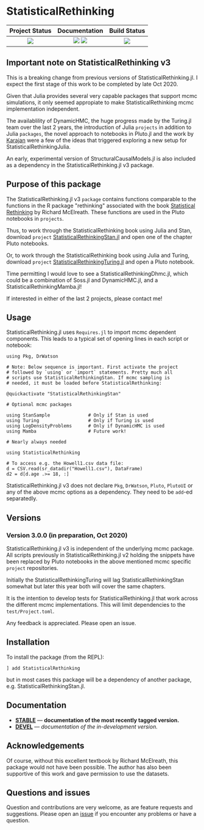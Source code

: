 # StatisticalRethinking


| **Project Status**                                                               |  **Documentation**                                                               | **Build Status**                                                                                |
|:-------------------------------------------------------------------------------:|:-------------------------------------------------------------------------------:|:-----------------------------------------------------------------------------------------------:|
|![][project-status-img] | [![][docs-stable-img]][docs-stable-url] [![][docs-dev-img]][docs-dev-url] | [![][travis-img]][travis-url] |

## Important note on StatisticalRethinking v3

This is a breaking change from previous versions of StatisticalRethinking.jl. I expect the first stage of this work to be completed by late Oct 2020.

Given that Julia provides several very capable packages that support mcmc simulations, it only seemed appropiate to make StatisticalRethinking mcmc implementation independent.

The availablility of DynamicHMC, the huge progress made by the Turing.jl team over the last 2 years, the introduction of Julia `projects` in addition to Julia `packages`, the novel approach to notebooks in Pluto.jl and the work by [Karajan](https://github.com/karajan9/statisticalrethinking) were a few of the ideas that triggered exploring a new setup for StatisticalRethinkingJulia.

An early, experimental version of StructuralCausalModels.jl is also included as a dependency in the StatisticalRethinking.jl v3 package.

## Purpose of this package

The StatisticalRethinking.jl v3 `package` contains functions comparable to the functions in the R package "rethinking" associated with the book [Statistical Rethinking](https://xcelab.net/rm/statistical-rethinking/) by Richard McElreath. These functions are used in the Pluto notebooks in `projects`.

Thus, to work through the StatisticalRethinking book using Julia and Stan, download `project` [StatisticalRethinkingStan.jl](https://github.com/StatisticalRethinkingJulia/StatisticalRethinkingStan.jl) and open one of the chapter Pluto notebooks.

Or, to work through the StatisticalRethinking book using Julia and Turing, download `project` [StatisticalRethinkingTuring.jl](https://github.com/StatisticalRethinkingJulia/StatisticalRethinkingTuring.jl) and open a Pluto notebook.

Time permitting I would love to see a StatisticalRethinkingDhmc.jl, which could be a combination of Soss.jl and DynamicHMC.jl, and a StatisticalRethinkingMamba.jl!

If interested in either of the last 2 projects, please contact me!

## Usage

StatisticalRethinking.jl uses `Requires.jl` to import mcmc dependent components. This leads to a typical set of opening lines in each script or notebook:
```
using Pkg, DrWatson

# Note: Below sequence is important. First activate the project
# followed by `using` or `import` statements. Pretty much all
# scripts use StatisticalRethinkingStan. If mcmc sampling is
# needed, it must be loaded before StatisticalRethinking:

@quickactivate "StatisticalRethinkingStan"

# Optional mcmc packages

using StanSample              # Only if Stan is used
using Turing                  # Only if Turing is used
using LogDensityProblems      # Only if DynamicHMC is used
using Mamba                   # Future work!

# Nearly always needed

using StatisticalRethinking

# To access e.g. the Howell1.csv data file:
d = CSV.read(sr_datadir("Howell1.csv"), DataFrame)
d2 = d[d.age .>= 18, :]
```

StatisticalRethinking.jl v3 does not declare `Pkg`, `DrWatson`, `Pluto`, `PlutoUI` or any of the above mcmc options as a dependency. They need to be `add`-ed separatedly.

## Versions

### Version 3.0.0 (in preparation, Oct 2020)

StatisticalRethinking.jl v3 is independent of the underlying mcmc package. All scripts previously in StatisticalRethinking.jl v2 holding the snippets have been replaced by Pluto notebooks in the above mentioned mcmc specific `project` repositories.

Initially the StatisticalRethinkingTuring will lag StatisticalRethinkingStan somewhat but later this year both will cover the same chapters.

It is the intention to develop tests for StatisticalRethinking.jl that work across the different mcmc implementations. This will limit dependencies to the `test/Project.toml`.

Any feedback is appreciated. Please open an issue.

## Installation

To install the package (from the REPL):

```
] add StatisticalRethinking
```

but in most cases this package will be a dependency of another package, e.g. StatisticalRethinkingStan.jl.

## Documentation

- [**STABLE**][docs-stable-url] &mdash; **documentation of the most recently tagged version.**
- [**DEVEL**][docs-dev-url] &mdash; *documentation of the in-development version.*

## Acknowledgements

Of course, without this excellent textbook by Richard McElreath, this package would not have been possible. The author has also been supportive of this work and gave permission to use the datasets.

## Questions and issues

Question and contributions are very welcome, as are feature requests and suggestions. Please open an [issue][issues-url] if you encounter any problems or have a question.

[docs-dev-img]: https://img.shields.io/badge/docs-dev-blue.svg
[docs-dev-url]: https://statisticalrethinkingjulia.github.io/StatisticalRethinking.jl/latest

[docs-stable-img]: https://img.shields.io/badge/docs-stable-blue.svg
[docs-stable-url]: https://statisticalrethinkingjulia.github.io/StatisticalRethinking.jl/stable

[travis-img]: https://travis-ci.org/StatisticalRethinkingJulia/StatisticalRethinking.jl.svg?branch=master
[travis-url]: https://travis-ci.org/StatisticalRethinkingJulia/StatisticalRethinking.jl

[codecov-img]: https://codecov.io/gh/StatisticalRethinkingJulia/StatisticalRethinking.jl/branch/master/graph/badge.svg
[codecov-url]: https://codecov.io/gh/StatisticalRethinkingJulia/StatisticalRethinking.jl

[issues-url]: https://github.com/StatisticalRethinkingJulia/StatisticalRethinking.jl/issues

[project-status-img]: https://img.shields.io/badge/lifecycle-wip-orange.svg

